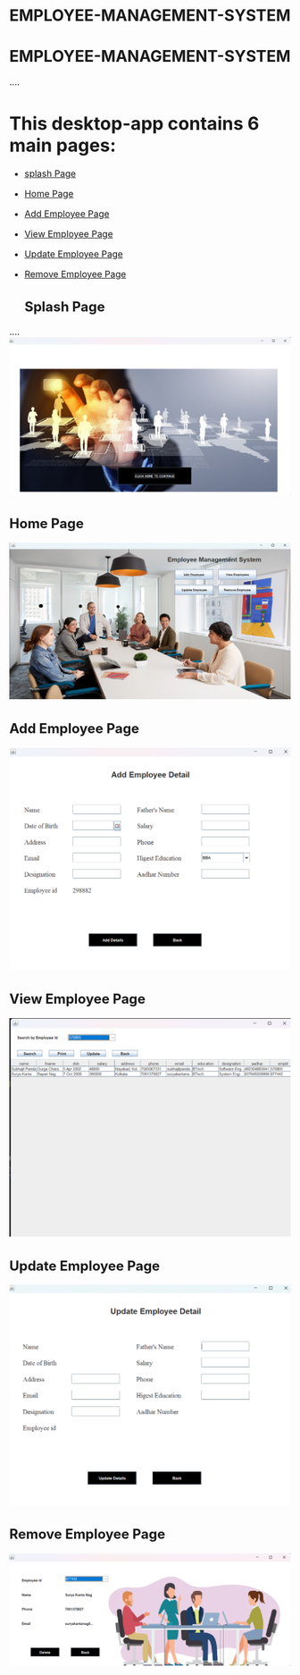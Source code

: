 # EMPLOYEE-MANAGEMENT-SYSTEM
<h1 align="center">EMPLOYEE-MANAGEMENT-SYSTEM</h1>
<p><font size="3">
....
</p>
  
# This desktop-app contains 6 main pages:
- [splash Page](#splash-page)
- [Home Page](#home-page)
- [Add Employee Page](#add-employee-page)
- [View Employee Page](#view-employee-page)
- [Update Employee Page](#update-employee-page)
- [Remove Employee Page](#remove-employee-page)

  ## Splash Page
 ....
![](https://github.com/Surya07102000/Employee-Management-System/blob/main/splash_page.png)

## Home Page
![](https://github.com/Surya07102000/Employee-Management-System/blob/main/home_page.png)
## Add Employee Page
![](https://github.com/Surya07102000/Employee-Management-System/blob/main/add_page.png)
## View Employee Page
![](https://github.com/Surya07102000/Employee-Management-System/blob/main/view_page.png)
## Update Employee Page
![](https://github.com/Surya07102000/Employee-Management-System/blob/main/update_page.png)
## Remove Employee Page
![](https://github.com/Surya07102000/Employee-Management-System/blob/main/remove_page.png)
